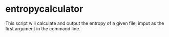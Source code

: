 # entropycalculator
This script will calculate and output the entropy of a given file, imput as the first argument in the command line. 
